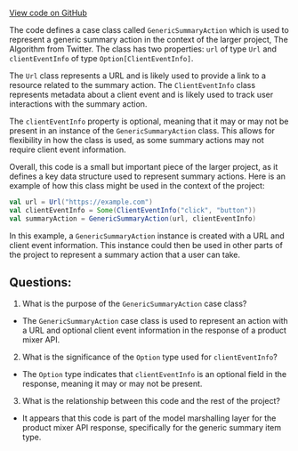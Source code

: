 [View code on GitHub](https://github.com/misbahsy/the-algorithm/product-mixer/core/src/main/scala/com/twitter/product_mixer/core/model/marshalling/response/urt/item/generic_summary/GenericSummaryAction.scala)

The code defines a case class called `GenericSummaryAction` which is used to represent a generic summary action in the context of the larger project, The Algorithm from Twitter. The class has two properties: `url` of type `Url` and `clientEventInfo` of type `Option[ClientEventInfo]`. 

The `Url` class represents a URL and is likely used to provide a link to a resource related to the summary action. The `ClientEventInfo` class represents metadata about a client event and is likely used to track user interactions with the summary action.

The `clientEventInfo` property is optional, meaning that it may or may not be present in an instance of the `GenericSummaryAction` class. This allows for flexibility in how the class is used, as some summary actions may not require client event information.

Overall, this code is a small but important piece of the larger project, as it defines a key data structure used to represent summary actions. Here is an example of how this class might be used in the context of the project:

```scala
val url = Url("https://example.com")
val clientEventInfo = Some(ClientEventInfo("click", "button"))
val summaryAction = GenericSummaryAction(url, clientEventInfo)
```

In this example, a `GenericSummaryAction` instance is created with a URL and client event information. This instance could then be used in other parts of the project to represent a summary action that a user can take.
## Questions: 
 1. What is the purpose of the `GenericSummaryAction` case class?
- The `GenericSummaryAction` case class is used to represent an action with a URL and optional client event information in the response of a product mixer API.

2. What is the significance of the `Option` type used for `clientEventInfo`?
- The `Option` type indicates that `clientEventInfo` is an optional field in the response, meaning it may or may not be present.

3. What is the relationship between this code and the rest of the project?
- It appears that this code is part of the model marshalling layer for the product mixer API response, specifically for the generic summary item type.